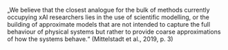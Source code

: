 „We believe that the closest analogue for the bulk of methods currently occupying xAI researchers lies in the use of scientific modelling, or the building of approximate models that are not intended to capture the full behaviour of physical systems but rather to provide coarse approximations of how the systems behave.“ (Mittelstadt et al., 2019, p. 3)